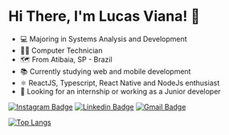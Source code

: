 # Hi There, I'm Lucas Viana! 👋

- 💻 Majoring in Systems Analysis and Development
- 👨‍💻 Computer Technician 
- 🗺️ From Atibaia, SP - Brazil 
- 📚 Currently studying web and mobile development
- ⚛️ ReactJS, Typescript, React Native and NodeJs enthusiast
- 💼 Looking for an internship or working as a Junior developer

[![Instagram Badge](https://img.shields.io/badge/-viana.jpg-ff2b8e?style=flat-square&logo=Instagram&logoColor=white&link=https://www.instagram.com/viana.jpg/)](https://www.instagram.com/viana.jpg/)
[![Linkedin Badge](https://img.shields.io/badge/-Lucas%20Viana-0e76a8?style=flat-square&logo=Linkedin&logoColor=white&link=https://www.linkedin.com/in/vianalucas80/)](https://www.linkedin.com/in/vianalucas80/) 
[![Gmail Badge](https://img.shields.io/badge/-vianalucas80@gmail.com-c14438?style=flat-square&logo=Gmail&logoColor=white&link=mailto:vianalucas80@gmail.com)](mailto:vianalucas80@gmail.com)

[![Top Langs](https://github-readme-stats.vercel.app/api/top-langs/?username=oiviana&layout=compact)](https://github.com/anuraghazra/github-readme-stats)



